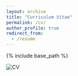 ```yaml
---
layout: archive
title: "Curriculum Vitae"
permalink: /cv/
author_profile: true
redirect_from:
  - /resume
---
```


{% include base_path %}

<a target="_blank" href="https://msiebert1.github.io/files/Matthew_Siebert_CV.pdf">
  <img src="https://msiebert1.github.io/images/siebert_CV_img.png" alt="CV" class="thumb" align="left">
</a>